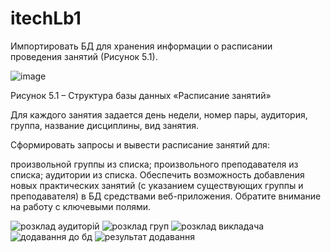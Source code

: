 # itechLb1

Импортировать БД для хранения информации о расписании проведения занятий (Рисунок 5.1).

![image](https://user-images.githubusercontent.com/91470828/178153959-72b41c22-2b38-4477-8a7d-4a056ef3d5ac.png)

Рисунок 5.1 – Структура базы данных «Расписание занятий»

Для каждого занятия задается день недели, номер пары, аудитория, группа, название дисциплины, вид занятия.

Сформировать запросы и вывести расписание занятий для:

произвольной группы из списка;
произвольного преподавателя из списка;
аудитории из списка.
Обеспечить возможность добавления новых практических занятий (с указанием существующих группы и преподавателя) в БД средствами веб-приложения. Обратите внимание на работу с ключевыми полями.



![розклад аудиторій](https://user-images.githubusercontent.com/91470828/178337853-570128cd-2a7e-4ef7-9822-5d9f50b4f0fc.png)
![розклад груп](https://user-images.githubusercontent.com/91470828/178337859-364f23d3-9a68-48c4-becb-245e39939cc1.png)
![розклад викладача](https://user-images.githubusercontent.com/91470828/178337864-24837547-8414-42c9-8380-3624914376fd.png)
![додавання до бд](https://user-images.githubusercontent.com/91470828/178337877-66d7b048-87df-4eac-aace-d957bc4e34c2.png)
![результат додавання ](https://user-images.githubusercontent.com/91470828/178337908-3af337e6-d7fd-4033-b63d-a6250abd9ab8.png)

